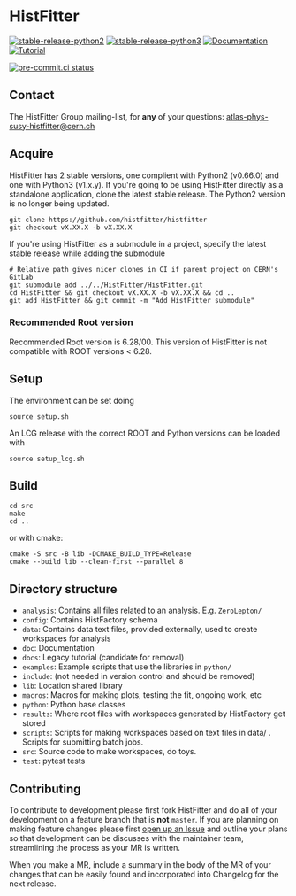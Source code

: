 # HistFitter

[![stable-release-python2](https://img.shields.io/badge/StablePython2-v0.66.0-green)](https://gitlab.cern.ch/HistFitter/HistFitter/-/releases/v0.66.0)
[![stable-release-python3](https://img.shields.io/badge/StablePython3-v1.2.0-green)](https://gitlab.cern.ch/HistFitter/HistFitter/-/tree/v1.2.0)
[![Documentation](https://img.shields.io/badge/Documentation-blue)](https://twiki.cern.ch/twiki/bin/viewauth/AtlasProtected/SusyFitter)
[![Tutorial](https://img.shields.io/badge/Tutorial-orange)](https://twiki.cern.ch/twiki/bin/viewauth/AtlasProtected/HistFitterTutorial)

[![pre-commit.ci status](https://results.pre-commit.ci/badge/github/histfitter/histfitter/master.svg)](https://results.pre-commit.ci/latest/github/histfitter/histfitter/master)

## Contact

The HistFitter Group mailing-list, for **any** of your questions: <atlas-phys-susy-histfitter@cern.ch>

## Acquire
HistFitter has 2 stable versions, one complient with Python2 (v0.66.0) and one with Python3 (v1.x.y).
If you're going to be using HistFitter directly as a standalone application, clone the latest stable release. The Python2 version is no longer being updated.

```
git clone https://github.com/histfitter/histfitter
git checkout vX.XX.X -b vX.XX.X
```

If you're using HistFitter as a submodule in a project, specify the latest stable release while adding the submodule

```
# Relative path gives nicer clones in CI if parent project on CERN's GitLab
git submodule add ../../HistFitter/HistFitter.git
cd HistFitter && git checkout vX.XX.X -b vX.XX.X && cd ..
git add HistFitter && git commit -m "Add HistFitter submodule"
```


### Recommended Root version

Recommended Root version is 6.28/00. This version of HistFitter is not compatible with ROOT versions < 6.28.

## Setup

The environment can be set doing

```
source setup.sh
```

An LCG release with the correct ROOT and Python versions can be loaded with

```
source setup_lcg.sh
```


## Build

```
cd src
make
cd ..
```
or with cmake:
```
cmake -S src -B lib -DCMAKE_BUILD_TYPE=Release
cmake --build lib --clean-first --parallel 8
```

## Directory structure

- `analysis`: Contains all files related to an analysis. E.g. `ZeroLepton/`
- `config`: Contains HistFactory schema
- `data`: Contains data text files, provided externally, used to create workspaces for analysis
- `doc`: Documentation
- `docs`: Legacy tutorial (candidate for removal)
- `examples`: Example scripts that use the libraries in `python/`
- `include`: (not needed in version control and should be removed)
- `lib`: Location shared library
- `macros`: Macros for making plots, testing the fit, ongoing work, etc
- `python`: Python base classes
- `results`: Where root files with workspaces generated by HistFactory get stored
- `scripts`: Scripts for making workspaces based on text files in data/ . Scripts for submitting batch jobs.
- `src`: Source code to make workspaces, do toys.
- `test`: pytest tests

## Contributing

To contribute to development please first fork HistFitter and do all of your development on a feature branch that is **not** `master`.
If you are planning on making feature changes please first [open up an Issue](https://github.com/histfitter/histfitter/issues) and outline your plans so that development can be discusses with the maintainer team, streamlining the process as your MR is written.

When you make a MR, include a summary in the body of the MR of your changes that can be easily found and incorporated into Changelog for the next release.
